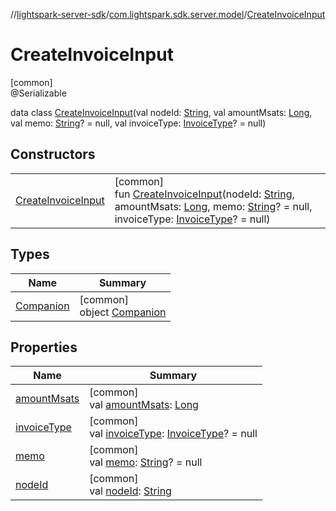 //[lightspark-server-sdk](../../../index.md)/[com.lightspark.sdk.server.model](../index.md)/[CreateInvoiceInput](index.md)

# CreateInvoiceInput

[common]\
@Serializable

data class [CreateInvoiceInput](index.md)(val nodeId: [String](https://kotlinlang.org/api/latest/jvm/stdlib/kotlin/-string/index.html), val amountMsats: [Long](https://kotlinlang.org/api/latest/jvm/stdlib/kotlin/-long/index.html), val memo: [String](https://kotlinlang.org/api/latest/jvm/stdlib/kotlin/-string/index.html)? = null, val invoiceType: [InvoiceType](../-invoice-type/index.md)? = null)

## Constructors

| | |
|---|---|
| [CreateInvoiceInput](-create-invoice-input.md) | [common]<br>fun [CreateInvoiceInput](-create-invoice-input.md)(nodeId: [String](https://kotlinlang.org/api/latest/jvm/stdlib/kotlin/-string/index.html), amountMsats: [Long](https://kotlinlang.org/api/latest/jvm/stdlib/kotlin/-long/index.html), memo: [String](https://kotlinlang.org/api/latest/jvm/stdlib/kotlin/-string/index.html)? = null, invoiceType: [InvoiceType](../-invoice-type/index.md)? = null) |

## Types

| Name | Summary |
|---|---|
| [Companion](-companion/index.md) | [common]<br>object [Companion](-companion/index.md) |

## Properties

| Name | Summary |
|---|---|
| [amountMsats](amount-msats.md) | [common]<br>val [amountMsats](amount-msats.md): [Long](https://kotlinlang.org/api/latest/jvm/stdlib/kotlin/-long/index.html) |
| [invoiceType](invoice-type.md) | [common]<br>val [invoiceType](invoice-type.md): [InvoiceType](../-invoice-type/index.md)? = null |
| [memo](memo.md) | [common]<br>val [memo](memo.md): [String](https://kotlinlang.org/api/latest/jvm/stdlib/kotlin/-string/index.html)? = null |
| [nodeId](node-id.md) | [common]<br>val [nodeId](node-id.md): [String](https://kotlinlang.org/api/latest/jvm/stdlib/kotlin/-string/index.html) |
